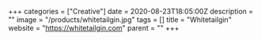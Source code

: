 +++
categories = ["Creative"]
date = 2020-08-23T18:05:00Z
description = ""
image = "/products/whitetailgin.jpg"
tags = []
title = "Whitetailgin"
website = "https://whitetailgin.com"
parent = ""
+++
